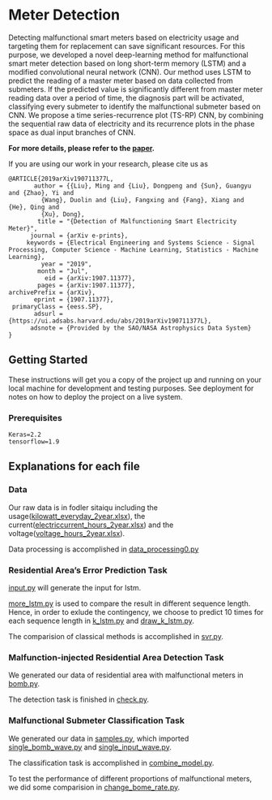 # Meter Detection

Detecting malfunctional smart meters based on electricity usage and targeting them for replacement can save significant resources. For this purpose, we developed a novel deep-learning method for malfunctional smart meter detection based on long short-term memory (LSTM) and a modified convolutional neural network (CNN). Our method uses LSTM to predict the reading of a master meter based on data collected from submeters. If the predicted value is significantly different from master meter reading data over a period of time, the diagnosis part will be activated, classifying every submeter to identify the malfunctional submeter based on CNN. We propose a time series-recurrence plot (TS-RP) CNN, by combining the sequential raw data of electricity and its recurrence plots in the phase space as dual input branches of CNN.

**For more details, please refer to the [paper](http://arxiv.org/abs/1907.11377).**

If you are using our work in your research, please cite us as
```
@ARTICLE{2019arXiv190711377L,
       author = {{Liu}, Ming and {Liu}, Dongpeng and {Sun}, Guangyu and {Zhao}, Yi and
         {Wang}, Duolin and {Liu}, Fangxing and {Fang}, Xiang and {He}, Qing and
         {Xu}, Dong},
        title = "{Detection of Malfunctioning Smart Electricity Meter}",
      journal = {arXiv e-prints},
     keywords = {Electrical Engineering and Systems Science - Signal Processing, Computer Science - Machine Learning, Statistics - Machine Learning},
         year = "2019",
        month = "Jul",
          eid = {arXiv:1907.11377},
        pages = {arXiv:1907.11377},
archivePrefix = {arXiv},
       eprint = {1907.11377},
 primaryClass = {eess.SP},
       adsurl = {https://ui.adsabs.harvard.edu/abs/2019arXiv190711377L},
      adsnote = {Provided by the SAO/NASA Astrophysics Data System}
}
```

## Getting Started

These instructions will get you a copy of the project up and running on your local machine for development and testing purposes. See deployment for notes on how to deploy the project on a live system.

### Prerequisites

```
Keras=2.2
tensorflow=1.9
```

## Explanations for each file

### Data

Our raw data is in fodler sitaiqu including the usage([kilowatt_everyday_2year.xlsx](https://github.com/minoriwww/MeterDetection/blob/master/sitaiqu/kilowatt_everyday_2year.xlsx)), the current([electriccurrent_hours_2year.xlsx](https://github.com/minoriwww/MeterDetection/blob/master/sitaiqu/electriccurrent_hours_2year.xlsx)) and the voltage([voltage_hours_2year.xlsx](https://github.com/minoriwww/MeterDetection/blob/master/sitaiqu/voltage_hours_2year.xlsx)).

Data processing is accomplished in [data_processing0.py](https://github.com/minoriwww/MeterDetection/blob/master/data_processing0.py)

### Residential Area’s Error Prediction Task

[input.py](https://github.com/minoriwww/MeterDetection/blob/master/input.py) will generate the input for lstm.

[more_lstm.py](https://github.com/minoriwww/MeterDetection/blob/master/more_lstm.py) is used to compare the result in different sequence length. Hence, in order to exlude the contingency, we choose to predict 10 times for each sequence length in [k_lstm.py](https://github.com/minoriwww/MeterDetection/blob/master/k_lstm.py) and [draw_k_lstm.py](https://github.com/minoriwww/MeterDetection/blob/master/draw_k_lstm.py).

The comparision of classical methods is accomplished in [svr.py](https://github.com/minoriwww/MeterDetection/blob/master/svr.py). 

### Malfunction-injected Residential Area Detection Task
We generated our data of residential area with malfunctional meters in [bomb.py](https://github.com/minoriwww/MeterDetection/blob/master/bomb.py).

The detection task is finished in [check.py](https://github.com/minoriwww/MeterDetection/blob/master/check.py).

### Malfunctional Submeter Classification Task

We generated our data in [samples.py](https://github.com/minoriwww/MeterDetection/blob/master/samples.py), which imported [single_bomb_wave.py](https://github.com/minoriwww/MeterDetection/blob/master/single_bomb_wave.py) and [single_input_wave.py](https://github.com/minoriwww/MeterDetection/blob/master/single_input_wave.py).

The classification task is accomplished in [combine_model.py](https://github.com/minoriwww/MeterDetection/blob/master/combine_model.py).

To test the performance of different proportions of malfunctional meters, we did some comparision in [change_bome_rate.py](https://github.com/minoriwww/MeterDetection/blob/master/change_bomb_rate.py).


